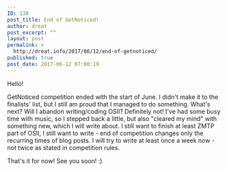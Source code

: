 ```yaml
---
ID: 138
post_title: End of GetNoticed!
author: dreat
post_excerpt: ""
layout: post
permalink: >
  http://dreat.info/2017/06/12/end-of-getnoticed/
published: true
post_date: 2017-06-12 07:00:19
---
```

Hello!

GetNoticed competition ended with the start of June. I didn't make it to the finalists' list, but I still am proud that I managed to do something. What's next? Will I abandon writing/coding OSII? Definitely not! I've had some busy time with music, so I stepped back a little, but also "cleared my mind" with something new, which I will write about. I still want to finish at least ZMTP part of OSII, I still want to write - end of competition changes only the recurring times of blog posts. I will try to write at least once a week now - not twice as stated in competition rules.

That's it for now! See you soon! :)